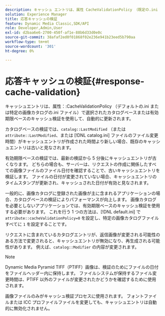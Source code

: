 ```yaml
---
description: キャッシュ エントリは、属性 CacheValidationPolicy （既定の.ini または特定のイメージ カタログの.ini ファイル）で選択したカタログ ベースまたは有効期限ベースのキャッシュ検証を使用して、自動的に更新されます。
solution: Experience Manager
title: 応答キャッシュの検証
feature: Dynamic Media Classic,SDK/API
role: Developer,Admin,User
exl-id: d2baa6e6-2700-450f-af1e-88b6d33d0e0c
source-git-commit: 38afaf2ed0f01868f02e236e941b23eed5b790aa
workflow-type: tm+mt
source-wordcount: '301'
ht-degree: 0%

---
```


# 応答キャッシュの検証{#response-cache-validation}

キャッシュエントリは、属性：:CacheValidationPolicy （デフォルトの.ini または特定の画像カタログの.ini ファイル）で選択されたカタログベースまたは有効期限ベースのキャッシュ検証を使用して、自動的に更新されます。

カタログベースの検証では、`catalog::LastModified` （または `attribute::LastModified`、または [!DNL catalog.ini] ファイルのファイル変更時間）がキャッシュエントリが作成された時間より新しい場合、既存のキャッシュエントリは古いと見なされます。

有効期限ベースの検証では、最新の検証から 5 分後にキャッシュエントリが古くなります。 どちらの場合も、サーバーは、リクエストの作成に関係したすべての画像ファイルのファイル日付を確認することで、古いキャッシュエントリを検証します。 ファイルの日付が変更されていない場合、キャッシュエントリのタイムスタンプが更新され、キャッシュされた日付が有効と見なされます。

一般的に、画像カタログに登録された画像が主に含まれるアプリケーションの場合、カタログベースの検証によりパフォーマンスが向上します。 画像カタログを必要としないアプリケーションでは、有効期限ベースのキャッシュ検証を使用する必要があります。 これを行う 1 つの方法は、[!DNL default.ini] で `attribute::cacheValidationPolicy=0` を設定し、特定の画像カタログファイルすべてに `1` を設定することです。

リクエストに含まれているカタログエントリが、返信画像が変更される可能性のある方法で変更されると、キャッシュエントリが無効になり、再生成される可能性があります。 例えば、`catalog::Modifier` の内容が変更されます。

>[!NOTE]
>
>Dynamic Media Pyramid TIFF（PTIFF）画像は、検証のためにファイルの日付をファイルヘッダー内に保持します。 ファイルシステムが保持するファイル変更時間は、PTIFF 以外のファイルが変更されたかどうかを確認するために使用されます。

画像ファイルのみがキャッシュ検証プロセスに使用されます。 フォントファイルまたは ICC プロファイルファイルを変更しても、キャッシュエントリは自動的に無効化されません。
